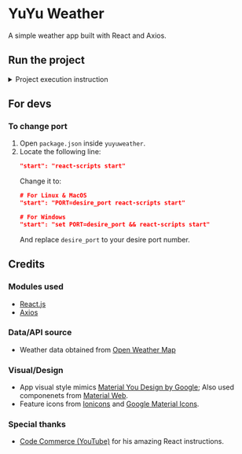 # YuYu Weather
A simple weather app built with React and Axios.

## Run the project
<details>
<summary>Project execution instruction</summary>

1. Be sure you have `nodejs` and `git` installed on your system.
2. If you are on Linux, open the terminal; If you are on Windows, open either command prompt (cmd) or PowerShell. 
3. Use the `cd` command to navigate to a location of your choice:
    ``` bash
    # Linux
    cd /path/to/location/of/choice

    # Windows
    cd "C:\path\to\location\of\choice\"

    ```
4. Clone this repository with this command:
    ``` bash
    git clone https://github.com/JiayuanWen/YuYuWeather.git
    ```
5. Go inside the app folder:
    ``` bash
    # Linux
    cd ./YuYuWeather/yuyuweather/

    # Windows
    cd .\YuYuWeather\yuyuweather\
    ```
6. Install dependencies:
    ``` bash
    npm install
    ```
7. On an internet browser, go to https://openweathermap.org/, and register for an account.
8. Go to https://openweathermap.org/api, click *Subscribe* for **Current Weather Data**, then choose Free tier. Follow any additional steps on-screen. You should then be able to see your API key at https://home.openweathermap.org/api_keys.
9.  Back to your terminal, use a text editor of your choice (`vim`,`nano`,`kim`, etc...) to add a `api.js` file:
    ``` bash
    sudo <text-editor> ./src/components/weather/api.js
    ```
10. Copy this script into `api.js`:
    ``` javascript
    const openweather_api = () => {
        return `(API)`;
    }

    export {openweather_api};

    ```
    Replace `(API)` with the API key you got from https://home.openweathermap.org/api_keys. Save the file after making your changes.

11. On your terminal, run the following command to start the project:
    ``` bash
    npm start
    ```
    The app should start on your default browser after a while. If not, on your browser, type in `localhost:3000` on the URL bar.
    >**Note**
    >
    > Your localhost port may differ if you changed it following the *For devs* section.

</details>

## For devs
### To change port

1. Open `package.json` inside `yuyuweather`.
2. Locate the following line:
    ``` json
    "start": "react-scripts start"
    ```
    Change it to:
    ``` json
    # For Linux & MacOS
    "start": "PORT=desire_port react-scripts start"

    # For Windows
    "start": "set PORT=desire_port && react-scripts start"
    ```
    And replace `desire_port` to your desire port number.

## Credits
### Modules used
* [React.js](https://react.dev/)
* [Axios](https://axios-http.com/)

### Data/API source
* Weather data obtained from [Open Weather Map](https://openweathermap.org/)

### Visual/Design
* App visual style mimics [Material You Design by Google](https://design.google/library/making-material-you); Also used componenets from [Material Web](https://m3.material.io/develop/web).
* Feature icons from [Ionicons](https://ionic.io/ionicons) and [Google Material Icons](https://fonts.google.com/icons).

### Special thanks
* [Code Commerce (YouTube)](https://www.youtube.com/@codecommerce) for his amazing React instructions.
